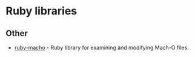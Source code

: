 # Ruby libraries

## Other

- [ruby-macho](https://github.com/Homebrew/ruby-macho) - Ruby library for examining and modifying Mach-O files.
